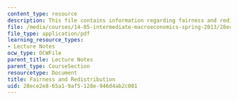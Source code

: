 ```yaml
---
content_type: resource
description: This file contains information regarding fairness and redistribution.
file: /media/courses/14-05-intermediate-macroeconomics-spring-2013/28ece2e865a19af5128e946d4ab2c081_MIT14_05S13_LecNot_fairnes.pdf
file_type: application/pdf
learning_resource_types:
- Lecture Notes
ocw_type: OCWFile
parent_title: Lecture Notes
parent_type: CourseSection
resourcetype: Document
title: Fairness and Redistribution
uid: 28ece2e8-65a1-9af5-128e-946d4ab2c081
---
```

